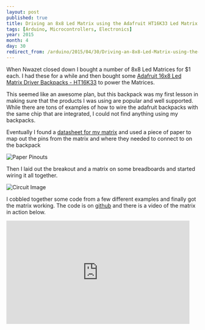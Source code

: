 ```yaml
---
layout: post
published: true
title: Driving an 8x8 Led Matrix using the Adafruit HT16K33 Led Matrix Driver backpack with Arduino
tags: [Arduino, Microcontrollers, Electronics]
year: 2015
month: 4
day: 30
redirect_from: /arduino/2015/04/30/Driving-an-8x8-Led-Matrix-using-the-Adafruit-HT16K33-Led-Matrix-Driver-backpack-with-arduino/
---
```


When Nwazet closed down I bought a number of 8x8 Led Matrices for $1 each. I had these for a while and then bought some [Adafruit 16x8 Led Matrix Driver Backpacks - HT16K33](http://www.adafruit.com/products/1427) to power the Matrices.

This seemed like an awesome plan, but this backpack was my first lesson in making sure that the products I was using are popular and well supported.  While there are tons of examples of how to wire the adafruit backpacks with the same chip that are integrated, I could not find anything using my backpacks.

Eventually I found a [datasheet for my matrix](https://labviewhacker.com/doku.php?id=learn:hardware:components:led_matrix:nfm-12883as-11) and used a piece of paper to map out the pins from the matrix and where they needed to connect to on the backpack

<img alt="Paper Pinouts" src="//garthvh.com/assets/img/arduino/HT16K33_pinouts.jpg" class="img-fluid" />

Then I laid out the breakout and a matrix on some breadboards and started wiring it all together.

<img alt="Circuit Image" src="//garthvh.com/assets/img/arduino/HT16K33_1.jpg" class="img-fluid" />

I cobbled together some code from a few different examples and finally got the matrix working. The code is on [github](https://github.com/garthvh/Arduino/blob/master/LED%20Matrix/8x8Examples.ino) and there is a video of the matrix in action below.

<div class="embed-responsive embed-responsive-16by9 text-center">
  <iframe width="480" height="270" src="https://www.youtube.com/embed/Soj2ZwMjHMg" frameborder="0" allowfullscreen></iframe>
</div>
